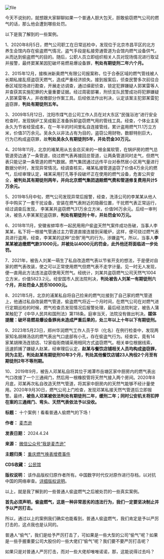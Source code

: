 ![file](https://chinadigitaltimes.net/chinese/files/2024/04/image-1713774229528.png)


今天不说别的，就想跟大家聊聊如果一个普通人胆大包天，胆敢偷窃燃气公司的燃气的话，那么他会遭到哪些处罚。


以下是我了解到的一些案例。‍


1、2020年8月5日，燃气公司职工在日常巡检中，发现位于北京市昌平区的北方养生会馆内存在偷盗燃气情况，盗气手段是私接旁通管道为会馆内燃气设备供气，从而达到偷盗燃气的目的。随后，公职人员立即组织相关人员对现场情况进行取证并报警，最终窦某某因犯破坏易燃易爆设备罪，**判处有期徒刑二年六个月。** 


2、2015年12月，接株洲新奥燃气有限公司报案称，位于合泰区域的燃气管线被人长期私接乱搭盗窃天燃气，造成严重经济损失。接到报案后，侦查民警多次前往合泰区域现场进行勘查，开展走访调查，通过缜密侦查，锁定犯罪嫌疑人郭某雷等人并查获其实施犯罪的大量重要证据。经过周密部署，刑侦支队民警成功将犯罪嫌疑人郭某雷等人，并收缴部分作案工具。后经依法作出判决，认定该案主犯郭某雷犯盗窃罪，**判处有期徒刑五年。** 


3、2009年5月12日，沈阳市煤气总公司工作人员在对大东区“民强浴池”进行安全检查时，发现锅炉工吴成毅正准备拆卸盗窃燃气用的管线工具。经查，个体业主吴永久为节省经营成本，在一年半的时间里私自连接管线，累计盗用燃气11.1万立方米，价值31万余元。吴永久以非法占有为目的，盗窃公用财物，数额特别巨大，行为已构成盗窃罪，故**判处吴永久有期徒刑5年，并处罚金30万元。** 


4、2018年11月，北京的褚某用从五金店买来的一根金属软管，在锅炉房的燃气总管道旁边通了一条管道，绕过燃气表再接回总管道，让两条管道同时走气，但燃气表只能记录一条管道的燃气数据。燃气集团通过远传平台对泰然居小区用气量进行数据分析时，发现异常情况。经调查核实，褚某私接管道盗窃了价值4万余元的燃气，后经审理认定，褚某采用打孔等手段破坏正在使用的燃气设备，危害公共安全，**被判处其有期徒刑两年，并向北京燃气集团退赔燃气费和管道修复费用共计5万余元。** 


5、2019年5月中旬，燃气公司发现异常后报警，经查，洗涤公司的李某某从他人手中购买了一套干扰设备，安装在燃气表附近的隐蔽位置，干扰燃气表正常运行，经过调查后发现， 李某某共盗窃燃气31万余立方米，价值96万余元。后经一审判决，被告人李某某犯盗窃罪，**判处有期徒刑十年，并处罚金10万元。** 


6、2018年11月，安徽省蚌埠市一起民用用户偷盗天然气案件成功告破，当事人李某某，私下将一根接气管通过主力管道直接连接到采暖炉，这样，便可绕过燃气表具进行盗用，经查，李某某的这种“岔倒”用气的行为，涉嫌盗气，所以，当事人**李某某被追缴燃气款31000元，并被处以4000元的罚金，此外他还将面临进一步处罚。** 


7、2021年，被告人刘某一萌生了私自改造燃气表以节省开支的想法，于是便对自家的燃气表改装，使之可以正常使用燃气但燃气表不走字计量。见一时无人发现，便一直用此方法违法盗窃使用天然气。经统计，刘某共盗窃燃气公司天然气1004立方米，价值5823.2元。经安国市人民法院判决，**判处被告人刘某一有期徒刑六个月，并处罚金人民币10000元。** 


8、2021年5月，北京的浦某私自将自己捡来的燃气灶接到了自己家的燃气管道上，他通过私自改装燃气管道，偷盗燃气将近一个月时间，在燃气公司在对燃气进行定期巡检的时候，燃气检查员发现情况后报警处理，最后经法院判定，被告人蒲某触犯了《中华人民共和国刑法》第118条。庭审当天，法院没有做出判决。**媒体提醒：破坏易燃易爆设备罪尚未造成严重后果的，处三年以上十年以下有期徒刑。** 


9、2023年5月23日，郑州华润燃气工作人员于华（化名）在例行检查中，发现两家知名胡辣汤店的燃气表出气口底部有小孔，存在偷盗气行为。经查实，竟有14家某胡辣汤连锁店、12家临街商铺采用相同方式盗窃燃气。相关单位根据线索，迅速抓捕了嫌疑人赵某，经审理后认定，**赵某与餐饮店铺相关人员均构成盗窃罪，同为主犯，判处赵某有期徒刑10年3个月，判处其他餐饮店铺23人拘役2个月至有期徒刑2年不等刑期。** 


10、 2019年9月，被告人邓某私自将其位于湘潭市岳塘区家中厨房内的燃气表出气口改接了一个三通阀门，然后用一根橡胶管将天然气接入两个房间。2020年8月底，邓某再次私自改造天然气管道，将其家中厨房内的天然气能够不经计量使用。2020年9月30日，燃气公司上门检查，发现邓某私接天然气管道后立即报警。最终，**被告人邓某被依法判处有期徒刑二年，缓刑二年；同时公安机关将扣押在案的三通阀门、弯头、天然气表依法予以没收。** 




**标题：** 十个案例！看看普通人偷燃气的下场！  

**作者：** [麦杰逊](https://chinadigitaltimes.net/space/麦杰逊)  

**发表日期：** 2024.4.24  

**来源：** [微信公众号“我是麦杰逊”](https://web.archive.org/web/https://mp.weixin.qq.com/s/IZrPSFXXTPa8UZ36m-zOag)  

**主题归类：** [重庆燃气换表增费事件](https://chinadigitaltimes.net/space/重庆燃气换表增费事件)  

**CDS收藏：** [公民馆](https://chinadigitaltimes.net/space/%E5%85%AC%E6%B0%91%E9%A6%86)  

**版权说明：** 该作品版权归原作者所有。中国数字时代仅对原作进行存档，以对抗中国的网络审查。[详细版权说明](https://chinadigitaltimes.net/chinese/copyright)。


以上，就是我了解到的一些普通人偷盗燃气之后被处罚的一些真实案例。‍


**首先必须声明，偷盗燃气，这是一种非常恶劣的违法行为，我们一定要坚决制止并予以严厉打击。** 


所以，通过以上的案例我们确实也能看到，普通人偷盗燃气，我们肯定是予以严厉打击的，这点我也是认同的。‍‍


普通人“偷气”，我们是给予严厉打击了，可如果是一些大型的公司“偷气”呢？如果是一些手握重要公司大股份的一些大佬们“偷气”呢？我们要不要严厉打击呢？‍‍


如果只是对普通人严厉打击，而对一些大佬却唯唯诺诺，那，这能说得过去吗？

